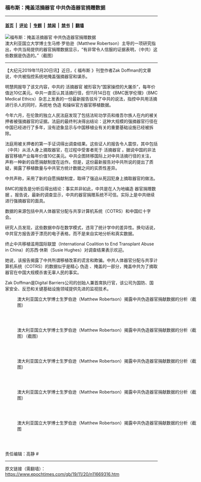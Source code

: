 ### 福布斯：掩盖活摘器官 中共伪造器官捐赠数据

---

#### [首页](../../../..?n11669316) &nbsp;|&nbsp; [评论](../../../../../epoch-comment?n11669316) &nbsp;|&nbsp; [专题](../../../../../epoch-special?n11669316) &nbsp;|&nbsp; [禁闻](../../../../../epoch-news?n11669316) &nbsp;|&nbsp; [禁书](../../../../../books?n11669316) &nbsp;|&nbsp; [翻墙](https://github.com/gfw-breaker/nogfw/blob/master/README.md?n11669316)


<div><img alt="福布斯：掩盖活摘器官 中共伪造器官捐赠数据" class="attachment-djy_600_400 size-djy_600_400 wp-post-image" src="https://i.epochtimes.com/assets/uploads/2019/11/Screen-Shot-2019-11-20-at-10.45.30-AM-600x400.png"/>
<div class="caption">
 澳大利亚国立大学博士生马修‧罗伯逊（Matthew Robertson）主导的一项研究指出，中共当局提供的器官捐赠数据显示，“有非常令人信服的证据表明，（中共）这些数据是伪造的。”（截图）
</div></div><hr/><div class="post_content" id="artbody" itemprop="articleBody">
 <!-- article content begin -->
 <p>
  【大纪元2019年11月20日讯】近日，《
  <ok href="https://www.epochtimes.com/gb/tag/%E7%A6%8F%E5%B8%83%E6%96%AF.html">
   福布斯
  </ok>
  》刊登作者Zak Doffman的文章说，中共被指控系统地掩盖强摘器官和谋杀。
 </p>
 <p class="p4">
  <span class="s1">
   明慧网报导了该文内容，中共的
   <ok href="https://www.epochtimes.com/gb/tag/%E6%B4%BB%E6%91%98%E5%99%A8%E5%AE%98.html">
    活摘器官
   </ok>
   被形容为“国家操控的大屠杀”，每年价值达10亿美元。中共一直否认其活摘行径，但11月14日在《BMC医学伦理》（BMC Medical Ethics）杂志上发表的一份最新报告驳斥了中共的说法，指控中共用活摘进行杀人的同时，系统地
   <ok href="https://www.epochtimes.com/gb/tag/%E4%BC%AA%E9%80%A0.html">
    伪造
   </ok>
   和操纵官方器官移植数据。
  </span>
 </p>
 <p class="p4">
  <span class="s1">
   今年六月，在伦敦的独立人民法庭发现了包括法轮功学员和维吾尔族人在内的被关押者被强摘器官的证据。法庭的最终判决得出结论：这种大规模的强摘器官行径在中国已经进行了多年，没有迹象显示与中国移植业有关的重要基础设施已经被拆除。
  </span>
 </p>
 <p class="p4">
  <span class="s1">
   法庭用被关押者的第一手证词得出调查结果。这些证人的报告令人震惊，其中包括（中共）从活人身上摘取器官，在过程中受害者死于
   <ok href="https://www.epochtimes.com/gb/tag/%E6%B4%BB%E6%91%98%E5%99%A8%E5%AE%98.html">
    活摘器官
   </ok>
   。据说中国的非法器官移植产业每年价值10亿美元。中共企图转移国际上对中共活摘行径的关注，声称一种新的自愿捐献制度在运作。但是，这份最新报告对中共所说的提出了质疑，揭露了移植数量与中共官方统计数据之间的实质性差异。
  </span>
 </p>
 <p class="p4">
  <span class="s1">
   中共声称，采用了新的自愿捐献制度，取缔了强迫从死囚犯身上摘取器官的做法。
  </span>
 </p>
 <p class="p4">
  <span class="s1">
   BMC的报告是分析后得出结论：事实并非如此，中共是在人为地编造
   <ok href="https://www.epochtimes.com/gb/tag/%E5%99%A8%E5%AE%98%E6%8D%90%E8%B5%A0%E6%95%B0%E6%8D%AE.html">
    器官捐赠数据
   </ok>
   。报告说，最新的调查显示，中共的器官捐赠系统不可信。实际上是中共继续进行强摘器官的面具。
  </span>
 </p>
 <p class="p4">
  <span class="s1">
   数据的来源包括中共人体器官分配与共享计算机系统（COTRS）和中国红十字会。
  </span>
 </p>
 <p class="p4">
  <span class="s1">
   研究人员发现，这些数据中存在数学模式，违背了统计学中的差异性。换句话说，中共官方报告源于漂亮的电子表格，而不是来自实地分析和真实数据。
  </span>
 </p>
 <p class="p4">
  <span class="s1">
   终止中共移植滥用国际联盟（International Coalition to End Transplant Abuse in China）的苏西·休斯（Susie Hughes）对调查结果表示欢迎。
  </span>
 </p>
 <p class="p4">
  <span class="s1">
   她说，该报告揭露了中共所谓移植改革的谎言和欺骗。中共人体器官分配与共享计算机系统（COTRS）的数据似乎是精心
   <ok href="https://www.epochtimes.com/gb/tag/%E4%BC%AA%E9%80%A0.html">
    伪造
   </ok>
   、掩盖的一部分，掩盖中共为了摘取器官在中国大规模杀害无辜人民的事实。
  </span>
 </p>
 <p class="p4">
  <span class="s1">
   Zak Doffman是Digital Barriers公司的创始人兼首席执行官，该公司为国防、国家安全、反恐和关键基础设施领域提供先进的监视技术。
  </span>
 </p>
 <figure aria-describedby="caption-attachment-11669373" class="wp-caption aligncenter" id="attachment_11669373" style="width: 600px">
  <ok href="https://i.epochtimes.com/assets/uploads/2019/11/Screen-Shot-2019-11-20-at-10.51.53-AM.png" target="_blank">
   <img alt="" class="size-large wp-image-11669373" src="https://i.epochtimes.com/assets/uploads/2019/11/Screen-Shot-2019-11-20-at-10.51.53-AM-600x379.png"/>
  </ok>
  <br/><figcaption class="wp-caption-text" id="caption-attachment-11669373">
   澳大利亚国立大学博士生罗伯逊（Matthew Robertson）揭露中共伪造器官捐献数据的分析（截图）
  </figcaption><br/>
 </figure><br/>
 <figure aria-describedby="caption-attachment-11669374" class="wp-caption aligncenter" id="attachment_11669374" style="width: 600px">
  <ok href="https://i.epochtimes.com/assets/uploads/2019/11/Screen-Shot-2019-11-20-at-10.52.15-AM.png" target="_blank">
   <img alt="" class="size-large wp-image-11669374" src="https://i.epochtimes.com/assets/uploads/2019/11/Screen-Shot-2019-11-20-at-10.52.15-AM-600x367.png"/>
  </ok>
  <br/><figcaption class="wp-caption-text" id="caption-attachment-11669374">
   澳大利亚国立大学博士生罗伯逊（Matthew Robertson）揭露中共伪造器官捐献数据的分析（截图）（截图）
  </figcaption><br/>
 </figure><br/>
 <figure aria-describedby="caption-attachment-11669375" class="wp-caption aligncenter" id="attachment_11669375" style="width: 600px">
  <ok href="https://i.epochtimes.com/assets/uploads/2019/11/Screen-Shot-2019-11-20-at-10.52.38-AM.png" target="_blank">
   <img alt="" class="size-large wp-image-11669375" src="https://i.epochtimes.com/assets/uploads/2019/11/Screen-Shot-2019-11-20-at-10.52.38-AM-600x472.png"/>
  </ok>
  <br/><figcaption class="wp-caption-text" id="caption-attachment-11669375">
   澳大利亚国立大学博士生罗伯逊（Matthew Robertson）揭露中共伪造器官捐献数据的分析（截图）
  </figcaption><br/>
 </figure><br/>
 <figure aria-describedby="caption-attachment-11669376" class="wp-caption aligncenter" id="attachment_11669376" style="width: 600px">
  <ok href="https://i.epochtimes.com/assets/uploads/2019/11/Screen-Shot-2019-11-20-at-10.53.06-AM.png" target="_blank">
   <img alt="" class="size-large wp-image-11669376" src="https://i.epochtimes.com/assets/uploads/2019/11/Screen-Shot-2019-11-20-at-10.53.06-AM-600x465.png"/>
  </ok>
  <br/><figcaption class="wp-caption-text" id="caption-attachment-11669376">
   澳大利亚国立大学博士生罗伯逊（Matthew Robertson）揭露中共伪造器官捐献数据的分析（截图）
  </figcaption><br/>
 </figure><br/>
 <figure aria-describedby="caption-attachment-11669377" class="wp-caption aligncenter" id="attachment_11669377" style="width: 600px">
  <ok href="https://i.epochtimes.com/assets/uploads/2019/11/Screen-Shot-2019-11-20-at-10.53.22-AM.png" target="_blank">
   <img alt="" class="size-large wp-image-11669377" src="https://i.epochtimes.com/assets/uploads/2019/11/Screen-Shot-2019-11-20-at-10.53.22-AM-600x482.png"/>
  </ok>
  <br/><figcaption class="wp-caption-text" id="caption-attachment-11669377">
   澳大利亚国立大学博士生罗伯逊（Matthew Robertson）揭露中共伪造器官捐献数据的分析（截图
  </figcaption><br/>
 </figure><br/>
 <p class="p4">
  责任编辑：高静 #
 </p>
 <!-- article content end -->
 <div id="below_article_ad">
 </div>
</div>


---

原文链接（需翻墙）：https://www.epochtimes.com/gb/19/11/20/n11669316.htm